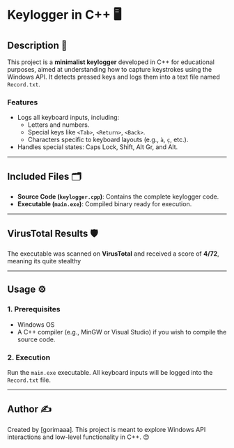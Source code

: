 # Keylogger in C++ 🖥️

## Description 📜
This project is a **minimalist keylogger** developed in C++ for educational purposes, aimed at understanding how to capture keystrokes using the Windows API. It detects pressed keys and logs them into a text file named `Record.txt`.

### Features
- Logs all keyboard inputs, including:
  - Letters and numbers.
  - Special keys like `<Tab>`, `<Return>`, `<Back>`.
  - Characters specific to keyboard layouts (e.g., `à`, `ç`, etc.).
- Handles special states: Caps Lock, Shift, Alt Gr, and Alt.

---

## Included Files 🗂️
- **Source Code (`keylogger.cpp`)**: Contains the complete keylogger code.
- **Executable (`main.exe`)**: Compiled binary ready for execution.

---

## VirusTotal Results 🛡️
The executable was scanned on **VirusTotal** and received a score of **4/72**, meaning its quite stealthy

---

## Usage ⚙️

### 1. Prerequisites
- Windows OS
- A C++ compiler (e.g., MinGW or Visual Studio) if you wish to compile the source code.

### 2. Execution
Run the `main.exe` executable. All keyboard inputs will be logged into the `Record.txt` file.

---

## Author ✍️
Created by [gorimaaa]. This project is meant to explore Windows API interactions and low-level functionality in C++. 😊
